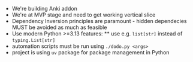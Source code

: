 * We're building Anki addon
* We're at MVP stage and need to get working vertical slice
* Dependency Inversion principles are paramount - hidden dependecies MUST be avoided as much as feasible
* Use modern Python >=3.13 features:
** use e.g. `list[str]` instead of `typing.List[str]`
* automation scripts must be run using `./dodo.py <args>`
* project is using `uv` package for package management in Python
